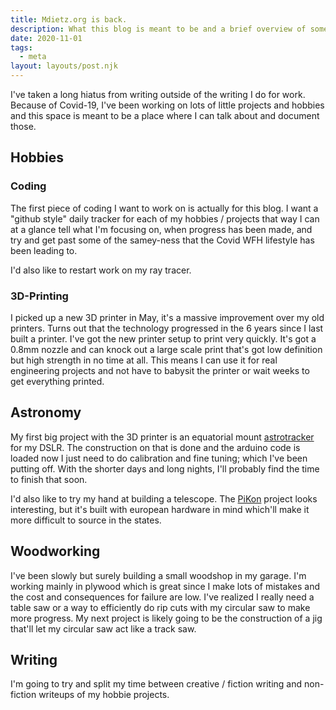 ```yaml
---
title: Mdietz.org is back.
description: What this blog is meant to be and a brief overview of some projects I've been working on.
date: 2020-11-01
tags:
  - meta
layout: layouts/post.njk
---
```

I've taken a long hiatus from writing outside of the writing I do for work.  Because of Covid-19, I've been working on lots of little projects and hobbies and this space is meant to be a place where I can talk about and document those.

## Hobbies
### Coding

The first piece of coding I want to work on is actually for this blog.  I want a "github style" daily tracker for each of my hobbies / projects that way I can at a glance tell what I'm focusing on, when progress has been made, and try and get past some of the samey-ness that the Covid WFH lifestyle has been leading to.

I'd also like to restart work on my ray tracer.

### 3D-Printing

I picked up a new 3D printer in May, it's a massive improvement over my old printers.  Turns out that the technology progressed in the 6 years since I last built a printer.  I've got the new printer setup to print very quickly.  It's got a 0.8mm nozzle and can knock out a large scale print that's got low definition but high strength in no time at all.  This means I can use it for real engineering projects and not have to babysit the printer or wait weeks to get everything printed.

## Astronomy

My first big project with the 3D printer is an equatorial mount [astrotracker](https://github.com/OpenAstroTech/OpenAstroTracker) for my DSLR.  The construction on that is done and the arduino code is loaded now I just need to do calibration and fine tuning; which I've been putting off.  With the shorter days and long nights, I'll probably find the time to finish that soon.

I'd also like to try my hand at building a telescope.  The [PiKon](https://pikonic.com/) project looks interesting, but it's built with european hardware in mind which'll make it more difficult to source in the states.

## Woodworking

I've been slowly but surely building a small woodshop in my garage.  I'm working mainly in plywood which is great since I make lots of mistakes and the cost and consequences for failure are low.  I've realized I really need a table saw or a way to efficiently do rip cuts with my circular saw to make more progress.  My next project is likely going to be the construction of a jig that'll let my circular saw act like a track saw.

## Writing

I'm going to try and split my time between creative / fiction writing and non-fiction writeups of my hobbie projects.